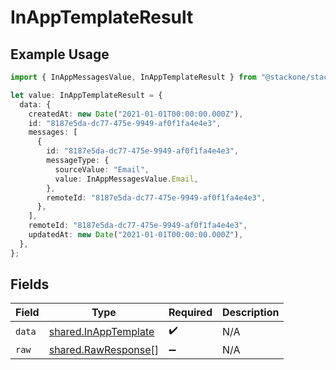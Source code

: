 # InAppTemplateResult

## Example Usage

```typescript
import { InAppMessagesValue, InAppTemplateResult } from "@stackone/stackone-client-ts/sdk/models/shared";

let value: InAppTemplateResult = {
  data: {
    createdAt: new Date("2021-01-01T00:00:00.000Z"),
    id: "8187e5da-dc77-475e-9949-af0f1fa4e4e3",
    messages: [
      {
        id: "8187e5da-dc77-475e-9949-af0f1fa4e4e3",
        messageType: {
          sourceValue: "Email",
          value: InAppMessagesValue.Email,
        },
        remoteId: "8187e5da-dc77-475e-9949-af0f1fa4e4e3",
      },
    ],
    remoteId: "8187e5da-dc77-475e-9949-af0f1fa4e4e3",
    updatedAt: new Date("2021-01-01T00:00:00.000Z"),
  },
};
```

## Fields

| Field                                                               | Type                                                                | Required                                                            | Description                                                         |
| ------------------------------------------------------------------- | ------------------------------------------------------------------- | ------------------------------------------------------------------- | ------------------------------------------------------------------- |
| `data`                                                              | [shared.InAppTemplate](../../../sdk/models/shared/inapptemplate.md) | :heavy_check_mark:                                                  | N/A                                                                 |
| `raw`                                                               | [shared.RawResponse](../../../sdk/models/shared/rawresponse.md)[]   | :heavy_minus_sign:                                                  | N/A                                                                 |